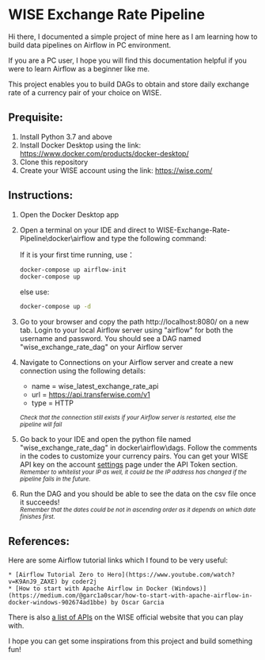 # WISE Exchange Rate Pipeline

Hi there, I documented a simple project of mine here as I am learning how to build data pipelines on Airflow in PC environment.

If you are a PC user, I hope you will find this documentation helpful if you were to learn Airflow as a beginner like me. 

This project enables you to build DAGs to obtain and store daily exchange rate of a currency pair of your choice on WISE.

## Prequisite:
1. Install Python 3.7 and above
2. Install Docker Desktop using the link: https://www.docker.com/products/docker-desktop/
3. Clone this repository
4. Create your WISE account using the link: https://wise.com/


## Instructions:
1. Open the Docker Desktop app

2. Open a terminal on your IDE and direct to WISE-Exchange-Rate-Pipeline\docker\airflow and type the following command:

    If it is your first time running, use： 
    ```bash
    docker-compose up airflow-init
    docker-compose up
    ```

    else use:
    ```bash
    docker-compose up -d
    ```

2. Go to your browser and copy the path http://localhost:8080/ on a new tab. Login to your local Airflow server using "airflow" for both the username and password. 
You should see a DAG named "wise_exchange_rate_dag" on your Airflow server

3. Navigate to Connections on your Airflow server and create a new connection using the following details:

    * name = wise_latest_exchange_rate_api
    * url  = https://api.transferwise.com/v1
    * type = HTTP

    <sup>*Check that the connection still exists if your Airflow server is restarted, else the pipeline will fail*</sup>

4. Go back to your IDE and open the python file named "wise_exchange_rate_dag" in docker\airflow\dags. Follow the comments in the codes to customize your currency pairs. You can get your WISE API key on the account [settings](https://wise.com/settings/) page under the API Token section.\
<sup>*Remember to whitelist your IP as well, it could be the IP address has changed if the pipeline fails in the future.*</sup>

5. Run the DAG and you should be able to see the data on the csv file once it succeeds!\
<sup>*Remember that the dates could be not in ascending order as it depends on which date finishes first.*</sup>

## References:
Here are some Airflow tutorial links which I found to be very useful:

    * [Airflow Tutorial Zero to Hero](https://www.youtube.com/watch?v=K9AnJ9_ZAXE) by coder2j
    * [How to start with Apache Airflow in Docker (Windows)](https://medium.com/@garc1a0scar/how-to-start-with-apache-airflow-in-docker-windows-902674ad1bbe) by Oscar Garcia

There is also [a list of APIs](https://api-docs.transferwise.com/api-reference) on the WISE official website  that you can play with.

I hope you can get some inspirations from this project and build something fun!



